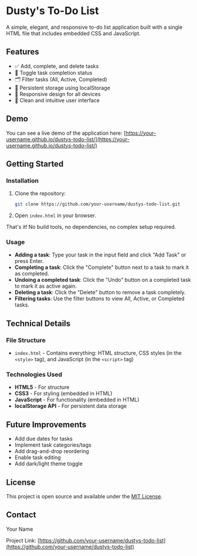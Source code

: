 # Dusty's To-Do List

A simple, elegant, and responsive to-do list application built with a single HTML file that includes embedded CSS and JavaScript.

## Features

- ✅ Add, complete, and delete tasks
- 🔄 Toggle task completion status
- 🗂️ Filter tasks (All, Active, Completed)
- 💾 Persistent storage using localStorage
- 📱 Responsive design for all devices
- 🎨 Clean and intuitive user interface

## Demo

You can see a live demo of the application here: [https://your-username.github.io/dustys-todo-list/](https://your-username.github.io/dustys-todo-list/)

## Getting Started

### Installation

1. Clone the repository:
   ```bash
   git clone https://github.com/your-username/dustys-todo-list.git
   ```

2. Open `index.html` in your browser.

That's it! No build tools, no dependencies, no complex setup required.

### Usage

- **Adding a task**: Type your task in the input field and click "Add Task" or press Enter.
- **Completing a task**: Click the "Complete" button next to a task to mark it as completed.
- **Undoing a completed task**: Click the "Undo" button on a completed task to mark it as active again.
- **Deleting a task**: Click the "Delete" button to remove a task completely.
- **Filtering tasks**: Use the filter buttons to view All, Active, or Completed tasks.

## Technical Details

### File Structure

- `index.html` - Contains everything: HTML structure, CSS styles (in the `<style>` tag), and JavaScript (in the `<script>` tag)

### Technologies Used

- **HTML5** - For structure
- **CSS3** - For styling (embedded in HTML)
- **JavaScript** - For functionality (embedded in HTML)
- **localStorage API** - For persistent data storage

## Future Improvements

- Add due dates for tasks
- Implement task categories/tags
- Add drag-and-drop reordering
- Enable task editing
- Add dark/light theme toggle

## License

This project is open source and available under the [MIT License](LICENSE).

## Contact

Your Name

Project Link: [https://github.com/your-username/dustys-todo-list](https://github.com/your-username/dustys-todo-list)
